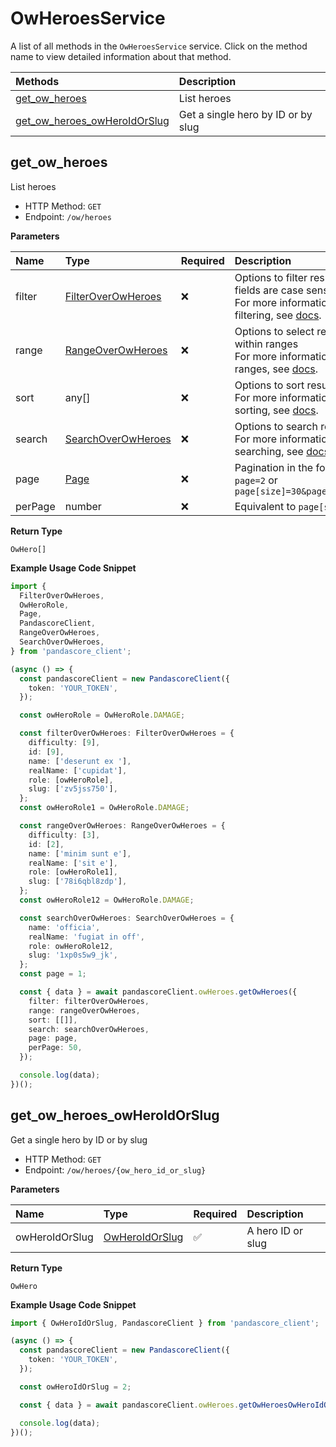 # OwHeroesService

A list of all methods in the `OwHeroesService` service. Click on the method name to view detailed information about that method.

| Methods                                                       | Description                        |
| :------------------------------------------------------------ | :--------------------------------- |
| [get_ow_heroes](#get_ow_heroes)                               | List heroes                        |
| [get_ow_heroes_owHeroIdOrSlug](#get_ow_heroes_owheroidorslug) | Get a single hero by ID or by slug |

## get_ow_heroes

List heroes

- HTTP Method: `GET`
- Endpoint: `/ow/heroes`

**Parameters**

| Name    | Type                                                  | Required | Description                                                                                                                                         |
| :------ | :---------------------------------------------------- | :------- | :-------------------------------------------------------------------------------------------------------------------------------------------------- |
| filter  | [FilterOverOwHeroes](../models/FilterOverOwHeroes.md) | ❌       | Options to filter results. String fields are case sensitive <br/>For more information on filtering, see [docs](/docs/filtering-and-sorting#filter). |
| range   | [RangeOverOwHeroes](../models/RangeOverOwHeroes.md)   | ❌       | Options to select results within ranges <br/>For more information on ranges, see [docs](/docs/filtering-and-sorting#range).                         |
| sort    | any[]                                                 | ❌       | Options to sort results <br/>For more information on sorting, see [docs](/docs/filtering-and-sorting#sort).                                         |
| search  | [SearchOverOwHeroes](../models/SearchOverOwHeroes.md) | ❌       | Options to search results <br/>For more information on searching, see [docs](/docs/filtering-and-sorting#search).                                   |
| page    | [Page](../models/Page.md)                             | ❌       | Pagination in the form of `page=2` or `page[size]=30&page[number]=2`                                                                                |
| perPage | number                                                | ❌       | Equivalent to `page[size]`                                                                                                                          |

**Return Type**

`OwHero[]`

**Example Usage Code Snippet**

```typescript
import {
  FilterOverOwHeroes,
  OwHeroRole,
  Page,
  PandascoreClient,
  RangeOverOwHeroes,
  SearchOverOwHeroes,
} from 'pandascore_client';

(async () => {
  const pandascoreClient = new PandascoreClient({
    token: 'YOUR_TOKEN',
  });

  const owHeroRole = OwHeroRole.DAMAGE;

  const filterOverOwHeroes: FilterOverOwHeroes = {
    difficulty: [9],
    id: [9],
    name: ['deserunt ex '],
    realName: ['cupidat'],
    role: [owHeroRole],
    slug: ['zv5jss750'],
  };
  const owHeroRole1 = OwHeroRole.DAMAGE;

  const rangeOverOwHeroes: RangeOverOwHeroes = {
    difficulty: [3],
    id: [2],
    name: ['minim sunt e'],
    realName: ['sit e'],
    role: [owHeroRole1],
    slug: ['78i6qbl8zdp'],
  };
  const owHeroRole12 = OwHeroRole.DAMAGE;

  const searchOverOwHeroes: SearchOverOwHeroes = {
    name: 'officia',
    realName: 'fugiat in off',
    role: owHeroRole12,
    slug: '1xp0s5w9_jk',
  };
  const page = 1;

  const { data } = await pandascoreClient.owHeroes.getOwHeroes({
    filter: filterOverOwHeroes,
    range: rangeOverOwHeroes,
    sort: [[]],
    search: searchOverOwHeroes,
    page: page,
    perPage: 50,
  });

  console.log(data);
})();
```

## get_ow_heroes_owHeroIdOrSlug

Get a single hero by ID or by slug

- HTTP Method: `GET`
- Endpoint: `/ow/heroes/{ow_hero_id_or_slug}`

**Parameters**

| Name           | Type                                          | Required | Description       |
| :------------- | :-------------------------------------------- | :------- | :---------------- |
| owHeroIdOrSlug | [OwHeroIdOrSlug](../models/OwHeroIdOrSlug.md) | ✅       | A hero ID or slug |

**Return Type**

`OwHero`

**Example Usage Code Snippet**

```typescript
import { OwHeroIdOrSlug, PandascoreClient } from 'pandascore_client';

(async () => {
  const pandascoreClient = new PandascoreClient({
    token: 'YOUR_TOKEN',
  });

  const owHeroIdOrSlug = 2;

  const { data } = await pandascoreClient.owHeroes.getOwHeroesOwHeroIdOrSlug();

  console.log(data);
})();
```

<!-- This file was generated by liblab | https://liblab.com/ -->
